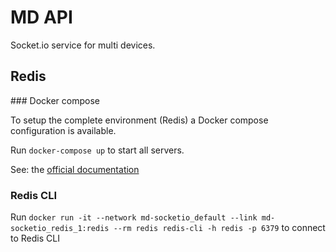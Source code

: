 # MD API

Socket.io service for multi devices.

## Redis

### Docker compose

To setup the complete environment (Redis) a Docker compose configuration is available.

Run `docker-compose up` to start all servers.

See: the [official documentation](https://docs.docker.com/compose/)

### Redis CLI

Run `docker run -it --network md-socketio_default --link md-socketio_redis_1:redis --rm redis redis-cli -h redis -p 6379` to connect to Redis CLI
